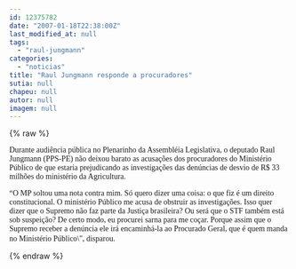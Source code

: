 ```yaml
---
id: 12375782
date: "2007-01-18T22:38:00Z"
last_modified_at: null
tags:
  - "raul-jungmann"
categories:
  - "noticias"
title: "Raul Jungmann responde a procuradores"
sutia: null
chapeu: null
autor: null
imagem: null
---
```

{% raw %}
<p><P><FONT face=Verdana>Durante&nbsp;audiência pública&nbsp;no Plenarinho da Assembléia Legislativa,&nbsp;o deputado Raul Jungmann (PPS-PE) não deixou barato as acusações dos procuradores do&nbsp;Ministério Público de que&nbsp;estaria prejudicando as investigações das denúncias de desvio de&nbsp;R$ 33 milhões do ministério da Agricultura. </FONT></P></p>
<p><P><FONT face=Verdana>“O MP soltou uma nota contra mim. Só quero dizer uma coisa: o que fiz é um direito constitucional. </FONT><FONT face=Verdana>O ministério Público me acusa de obstruir as investigações. Isso quer dizer que o Supremo não faz parte da Justiça brasileira? Ou será que o STF também está sob suspeição? De certo modo, eu procurei sarna para me coçar. Porque assim que o Supremo receber a denúncia ele irá encaminhá-la ao Procurado Geral, que é quem manda no Ministério Público\", disparou.</FONT>&nbsp;</P> </p>
{% endraw %}